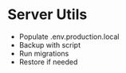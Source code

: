 # Server Utils
- Populate .env.production.local
- Backup with script
- Run migrations
- Restore if needed

